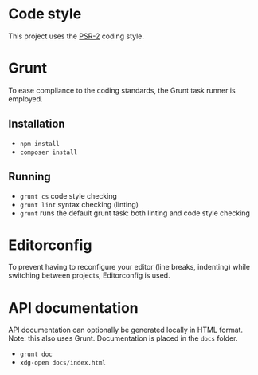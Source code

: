 # Code style

This project uses the [PSR-2](http://www.php-fig.org/psr/psr-2/) coding style.

# Grunt

To ease compliance to the coding standards, the Grunt task runner is employed.

## Installation

 - `npm install`
 - `composer install`

## Running

 - `grunt cs` code style checking
 - `grunt lint` syntax checking (linting)
 - `grunt` runs the default grunt task: both linting and code style checking

# Editorconfig

To prevent having to reconfigure your editor (line breaks, indenting) while
switching between projects, Editorconfig is used.

# API documentation

API documentation can optionally be generated locally in HTML format. Note: this
also uses Grunt. Documentation is placed in the `docs` folder.

 - `grunt doc`
 - `xdg-open docs/index.html`
